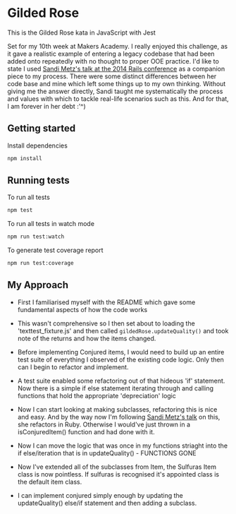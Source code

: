 # Gilded Rose

This is the Gilded Rose kata in JavaScript with Jest

Set for my 10th week at Makers Academy. I really enjoyed this challenge, as it gave a realistic example of entering a legacy codebase that had been added onto repeatedly with no thought to proper OOE practice. I'd like to state I used [Sandi Metz's talk at the 2014 Rails conference](https://www.youtube.com/watch?v=8bZh5LMaSmE&ab_channel=Confreaks) as a companion piece to my process. There were some distinct differences between her code base and mine which left some things up to my own thinking. Without giving me the answer directly, Sandi taught me systematically the process and values with which to tackle real-life scenarios such as this. And for that, I am forever in her debt :'^)

## Getting started

Install dependencies

```sh
npm install
```

## Running tests

To run all tests

```sh
npm test
```

To run all tests in watch mode

```sh
npm run test:watch
```

To generate test coverage report

```sh
npm run test:coverage
```
## My Approach

- First I familiarised myself with the README which gave some fundamental aspects of how the code works

- This wasn't comprehensive so I then set about to loading the 'texttest_fixture.js' and then called `gildedRose.updateQuality()` and took note of the returns and how the items changed.

- Before implementing Conjured items, I would need to build up an entire test suite of everything I observed of the existing code logic. Only then can I begin to refactor and implement.

- A test suite enabled some refactoring out of that hideous 'if' statement. Now there is a simple if else statement iterating through and calling functions that hold the appropriate 'depreciation' logic

- Now I can start looking at making subclasses, refactoring this is nice and easy. And by the way now I'm following [Sandi Metz's talk](https://www.youtube.com/watch?v=8bZh5LMaSmE&ab_channel=Confreaks) on this, she refactors in Ruby. Otherwise I would've just thrown in a isConjuredItem() function and had done with it.

- Now I can move the logic that was once in my functions striaght into the if else/iteration that is in updateQuality() - FUNCTIONS GONE

- Now I've extended all of the subclasses from Item, the Sulfuras Item class is now pointless. If sulfuras is recognised it's appointed class is the default item class.

- I can implement conjured simply enough by updating the updateQuality() else/if statement and then adding a subclass.